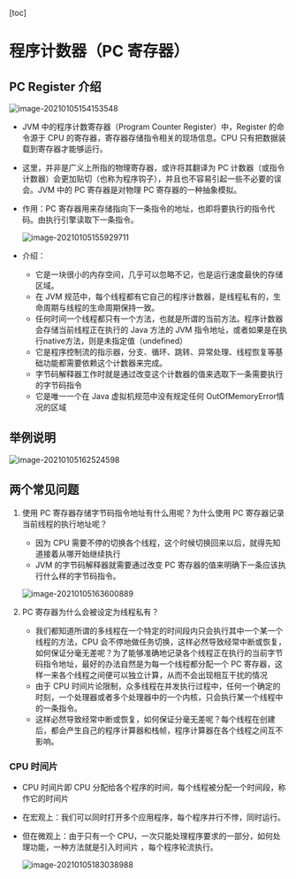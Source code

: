 [toc]



# 程序计数器（PC 寄存器）

## PC Register 介绍

![image-20210105154153548](https://homan-blog.oss-cn-beijing.aliyuncs.com/study-demo/jvm-demo/image-20210105154153548.png)

- JVM 中的程序计数寄存器（Program Counter Register）中，Register 的命令源于 CPU 的寄存器，寄存器存储指令相关的现场信息。CPU 只有把数据装载到寄存器才能够运行。

- 这里，并非是广义上所指的物理寄存器，或许将其翻译为 PC 计数器（或指令计数器）会更加贴切（也称为程序钩子），并且也不容易引起一些不必要的误会。JVM 中的 PC 寄存器是对物理 PC 寄存器的一种抽象模拟。

- 作用：PC 寄存器用来存储指向下一条指令的地址，也即将要执行的指令代码。由执行引擎读取下一条指令。

  ![image-20210105155929711](https://homan-blog.oss-cn-beijing.aliyuncs.com/study-demo/jvm-demo/image-20210105155929711.png)

- 介绍：

  - 它是一块很小的内存空间，几乎可以忽略不记，也是运行速度最快的存储区域。
  - 在 JVM 规范中，每个线程都有它自己的程序计数器，是线程私有的，生命周期与线程的生命周期保持一致。
  - 任何时间一个线程都只有一个方法，也就是所谓的当前方法。程序计数器会存储当前线程正在执行的 Java 方法的 JVM 指令地址，或者如果是在执行native方法，则是未指定值（undefined）
  - 它是程序控制流的指示器，分支、循环、跳转、异常处理、线程恢复等基础功能都需要依赖这个计数器来完成。
  - 字节码解释器工作时就是通过改变这个计数器的值来选取下一条需要执行的字节码指令
  - 它是唯一一个在 Java 虚拟机规范中没有规定任何 OutOfMemoryError情况的区域





## 举例说明

![image-20210105162524598](https://homan-blog.oss-cn-beijing.aliyuncs.com/study-demo/jvm-demo/image-20210105162524598.png)





## 两个常见问题

1. 使用 PC 寄存器存储字节码指令地址有什么用呢？为什么使用 PC 寄存器记录当前线程的执行地址呢？

   - 因为 CPU 需要不停的切换各个线程，这个时候切换回来以后，就得先知道接着从哪开始继续执行
   - JVM 的字节码解释器就需要通过改变 PC 寄存器的值来明确下一条应该执行什么样的字节码指令。

   ![image-20210105163600889](https://homan-blog.oss-cn-beijing.aliyuncs.com/study-demo/jvm-demo/image-20210105163600889.png)

2. PC 寄存器为什么会被设定为线程私有？

   - 我们都知道所谓的多线程在一个特定的时间段内只会执行其中一个某一个线程的方法，CPU 会不停地做任务切换，这样必然导致经常中断或恢复，如何保证分毫无差呢？为了能够准确地记录各个线程正在执行的当前字节码指令地址，最好的办法自然是为每一个线程都分配一个 PC 寄存器，这样一来各个线程之间便可以独立计算，从而不会出现相互干扰的情况
   - 由于 CPU 时间片论限制，众多线程在并发执行过程中，任何一个确定的时刻，一个处理器或者多个处理器中的一个内核，只会执行某一个线程中的一条指令。
   - 这样必然导致经常中断或恢复，如何保证分毫无差呢？每个线程在创建后，都会产生自己的程序计算器和栈帧，程序计算器在各个线程之间互不影响。

### CPU  时间片

- CPU  时间片即 CPU 分配给各个程序的时间，每个线程被分配一个时间段，称作它的时间片

- 在宏观上：我们可以同时打开多个应用程序，每个程序并行不悖，同时运行。

- 但在微观上：由于只有一个 CPU，一次只能处理程序要求的一部分，如何处理功能，一种方法就是引入时间片 ，每个程序轮流执行。

  ![image-20210105183038988](https://homan-blog.oss-cn-beijing.aliyuncs.com/study-demo/jvm-demo/image-20210105183038988.png)





